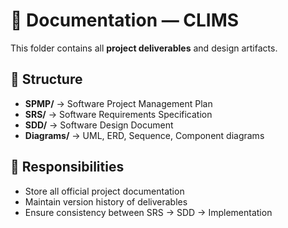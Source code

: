 
# 📑 Documentation — CLIMS

This folder contains all **project deliverables** and design artifacts.

## 📂 Structure
- **SPMP/** → Software Project Management Plan
- **SRS/** → Software Requirements Specification
- **SDD/** → Software Design Document
- **Diagrams/** → UML, ERD, Sequence, Component diagrams

## 📌 Responsibilities
- Store all official project documentation
- Maintain version history of deliverables
- Ensure consistency between SRS → SDD → Implementation

